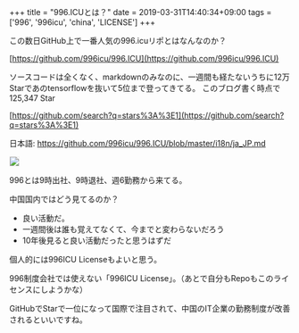 +++
title = "996.ICUとは？"
date = 2019-03-31T14:40:34+09:00
tags = ['996', '996icu', 'china', 'LICENSE']
+++

この数日GitHub上で一番人気の996.icuリポとはなんなのか？

[https://github.com/996icu/996.ICU](https://github.com/996icu/996.ICU)

ソースコードは全くなく、markdownのみなのに、一週間も経たないうちに12万Starであのtensorflowを抜いて5位まで登ってきてる。
このブログ書く時点で 125,347 Star

[https://github.com/search?q=stars%3A%3E1](https://github.com/search?q=stars%3A%3E1)

日本語: https://github.com/996icu/996.ICU/blob/master/i18n/ja_JP.md

<img src="/images/post/2019-03-31/996.icu.png" style="border: 1px solid #eee;">

996とは9時出社、9時退社、週6勤務から来てる。

中国国内ではどう見てるのか？

* 良い活動だ。
* 一週間後は誰も覚えてなくて、今までと変わらないだろう
* 10年後見ると良い活動だったと思うはずだ

個人的には996ICU Licenseもよいと思う。

996制度会社では使えない「996ICU License」。（あとで自分もRepoもこのライセンスにしようかな）

GitHubでStarで一位になって国際で注目されて、中国のIT企業の勤務制度が改善されるといいですね。
